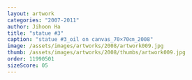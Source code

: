 ```yaml
---
layout: artwork
categories: "2007-2011"
author: Jihoon Ha
title: "statue #3"
caption: "statue #3_oil on canvas_70×70㎝_2008"
image: /assets/images/artworks/2008/artwork009.jpg
thumb: /assets/images/artworks/2008/thumbs/artwork009.jpg
order: 11990501
sizeScore: 05
---
```

